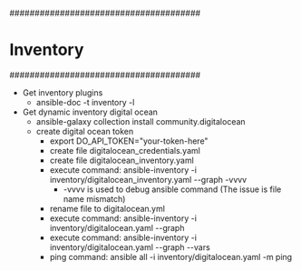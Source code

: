 ######################################
# Inventory
######################################
- Get inventory plugins
    - ansible-doc -t inventory -l
- Get dynamic inventory digital ocean
    - ansible-galaxy collection install community.digitalocean
    - create digital ocean token
      - export DO_API_TOKEN="your-token-here"
      - create file digitalocean_credentials.yaml
      - create file digitalocean_inventory.yaml
      - execute command: ansible-inventory -i inventory/digitalocean_inventory.yaml --graph -vvvv
        - -vvvv is used to debug ansible command (The issue is file name mismatch)
      - rename file to digitalocean.yml
      - execute command: ansible-inventory -i inventory/digitalocean.yaml --graph
      - execute command: ansible-inventory -i inventory/digitalocean.yaml --graph --vars
      - ping command: ansible all -i inventory/digitalocean.yaml -m ping